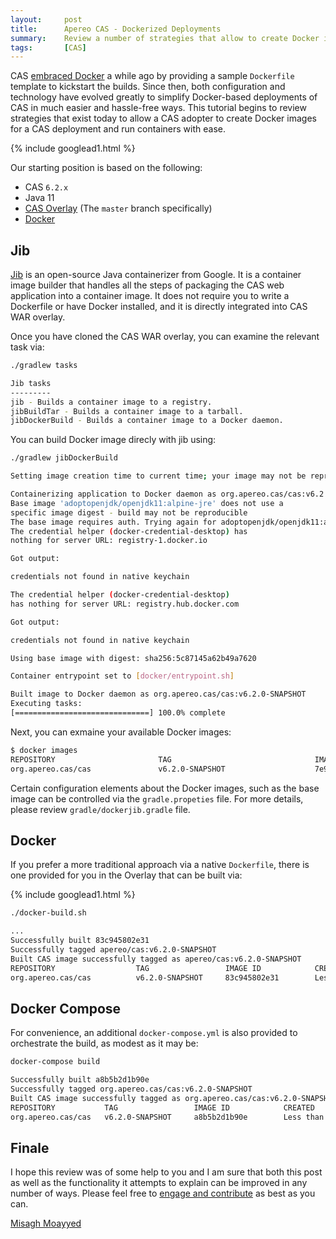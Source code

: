 ```yaml
---
layout:     post
title:      Apereo CAS - Dockerized Deployments
summary:    Review a number of strategies that allow to create Docker images for your CAS deployment and run Docker containers with ease.
tags:       [CAS]
---
```


CAS [embraced Docker](https://github.com/apereo/cas-webapp-docker) a while ago by providing a sample `Dockerfile` template to kickstart the builds. Since then, both configuration and technology have evolved greatly to simplify Docker-based deployments of CAS in much easier and hassle-free ways. This tutorial begins to review strategies that exist today to allow a CAS adopter to create Docker images for a CAS deployment and run containers with ease.

{% include googlead1.html  %}

 Our starting position is based on the following:

- CAS `6.2.x`
- Java 11
- [CAS Overlay](https://github.com/apereo/cas-overlay-template) (The `master` branch specifically)
- [Docker](https://www.docker.com/get-started)

## Jib

[Jib](https://github.com/GoogleContainerTools/jib) is an open-source Java containerizer from Google. It is a container image builder that handles all the steps of packaging the CAS web application into a container image. It does not require you to write a Dockerfile or have Docker installed, and it is directly integrated into CAS WAR overlay.

Once you have cloned the CAS WAR overlay, you can examine the relevant task via:

```bash
./gradlew tasks

Jib tasks
---------
jib - Builds a container image to a registry.
jibBuildTar - Builds a container image to a tarball.
jibDockerBuild - Builds a container image to a Docker daemon.
```

You can build Docker image direcly with jib using:

```bash
./gradlew jibDockerBuild

Setting image creation time to current time; your image may not be reproducible.

Containerizing application to Docker daemon as org.apereo.cas/cas:v6.2.0-SNAPSHOT...
Base image 'adoptopenjdk/openjdk11:alpine-jre' does not use a 
specific image digest - build may not be reproducible
The base image requires auth. Trying again for adoptopenjdk/openjdk11:alpine-jre...
The credential helper (docker-credential-desktop) has 
nothing for server URL: registry-1.docker.io

Got output:

credentials not found in native keychain

The credential helper (docker-credential-desktop) 
has nothing for server URL: registry.hub.docker.com

Got output:

credentials not found in native keychain

Using base image with digest: sha256:5c87145a62b49a7620

Container entrypoint set to [docker/entrypoint.sh]

Built image to Docker daemon as org.apereo.cas/cas:v6.2.0-SNAPSHOT
Executing tasks:
[==============================] 100.0% complete
```

Next, you can exmaine your available Docker images:

```bash
$ docker images
REPOSITORY                       TAG                                IMAGE ID            CREATED              SIZE
org.apereo.cas/cas               v6.2.0-SNAPSHOT                    7e9c1d4b3ce0        About a minute ago   358MB
```

Certain configuration elements about the Docker images, such as the base image can be controlled via the `gradle.propeties` file. For more 
details, please review `gradle/dockerjib.gradle` file.

## Docker

If you prefer a more traditional approach via a native `Dockerfile`, there is one provided for you in the Overlay that can be built via:

{% include googlead1.html  %}

```bash
./docker-build.sh

...
Successfully built 83c945802e31
Successfully tagged apereo/cas:v6.2.0-SNAPSHOT
Built CAS image successfully tagged as apereo/cas:v6.2.0-SNAPSHOT
REPOSITORY                  TAG                 IMAGE ID            CREATED                  SIZE
org.apereo.cas/cas          v6.2.0-SNAPSHOT     83c945802e31        Less than a second ago   249MB
```

## Docker Compose

For convenience, an additional `docker-compose.yml` is also provided to orchestrate the build, as modest as it may be:

```bash
docker-compose build

Successfully built a8b5b2d1b90e
Successfully tagged org.apereo.cas/cas:v6.2.0-SNAPSHOT
Built CAS image successfully tagged as org.apereo.cas/cas:v6.2.0-SNAPSHOT
REPOSITORY           TAG                 IMAGE ID            CREATED                  SIZE
org.apereo.cas/cas   v6.2.0-SNAPSHOT     a8b5b2d1b90e        Less than a second ago   249MB
```

## Finale

I hope this review was of some help to you and I am sure that both this post as well as the functionality it attempts to explain can be improved in any number of ways. Please feel free to [engage and contribute](https://apereo.github.io/cas/developer/Contributor-Guidelines.html) as best as you can.

[Misagh Moayyed](https://fawnoos.com)
